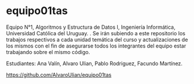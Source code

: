 # equipo01tas

Equipo N°1, Algoritmos y Estructura de Datos I, Ingeniería Informática, Universidad Católica del Uruguay.
. Se irán subiendo a este repositorio los trabajos respectivos a cada unidad temática del curso y actualizaciones de los mismos con el fin de asegurarse todos los integrantes del equipo estar trabajando sobre el mismo código.

Estudiantes: Ana Valín, Alvaro Ulian, Pablo Rodriguez, Facundo Martínez.

https://github.com/AlvaroUlian/equipo01tas
